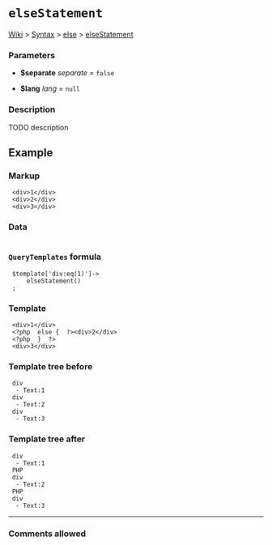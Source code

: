 # `elseStatement` #
[Wiki](http://code.google.com/p/querytemplates/w/list) > [Syntax](Syntax.md) > [else](elseSyntax.md) > [elseStatement](elseStatementMethodPHP.md)
### Parameters ###
  * **$separate** _separate_ = `false`

  * **$lang** _lang_ = `null`



### Description ###
TODO description


## Example ##


### Markup ###
```
 <div>1</div>
 <div>2</div>
 <div>3</div>

```
### Data ###
```
```
### `QueryTemplates` formula ###
```
 $template['div:eq(1)']->
     elseStatement()
 ;

```
### Template ###
```
 <div>1</div>
 <?php  else {  ?><div>2</div>
 <?php  }  ?>
 <div>3</div>

```
### Template tree before ###
```
 div
  - Text:1
 div
  - Text:2
 div
  - Text:3

```
### Template tree after ###
```
 div
  - Text:1
 PHP
 div
  - Text:2
 PHP
 div
  - Text:3

```

---



### Comments allowed ###